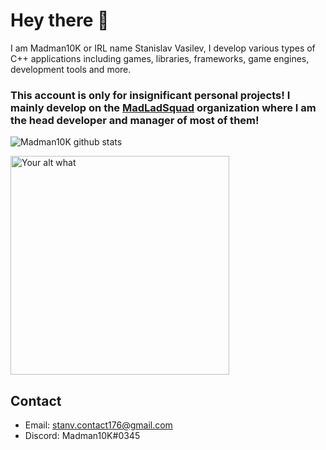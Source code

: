 # Hey there :wave: 
I am Madman10K or IRL name Stanislav Vasilev, I develop various types of C++ applications including games, libraries, frameworks, game engines, development tools and more.

### This account is only for insignificant personal projects! I mainly develop on the [MadLadSquad](https://github.com/MadLadSquad) organization where I am the head developer and manager of most of them!

![Madman10K github stats](https://github-readme-stats-xi-ochre.vercel.app/api?username=Madman10K&theme=light&include_all_commits=true&show_icons=true&hide_border=true&count_private=true)

[<img src="https://readme-spotify-status-c8ntyrozm-madman10k.vercel.app/api/run-spotify-status" alt="Your alt what" width="350" />](LINK_TO_YOUR_ACCOUNT)
## Contact
- Email: stanv.contact176@gmail.com
- Discord: Madman10K#0345
